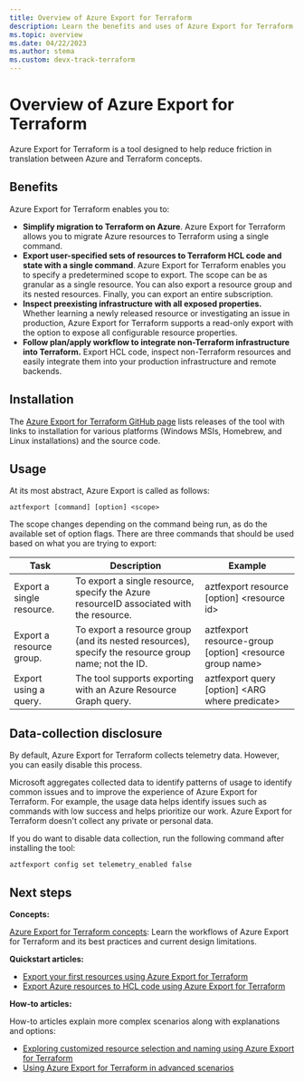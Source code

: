 ```yaml
---
title: Overview of Azure Export for Terraform
description: Learn the benefits and uses of Azure Export for Terraform
ms.topic: overview
ms.date: 04/22/2023
ms.author: stema
ms.custom: devx-track-terraform
---
```


# Overview of Azure Export for Terraform

Azure Export for Terraform is a tool designed to help reduce friction in translation between Azure and Terraform concepts.

## Benefits

Azure Export for Terraform enables you to:

- **Simplify migration to Terraform on Azure**. Azure Export for Terraform allows you to migrate Azure resources to Terraform  using a single command.
- **Export user-specified sets of resources to Terraform HCL code and state with a single command**. Azure Export for Terraform enables you to specify a predetermined scope to export. The scope can be as granular as a single resource. You can also export a resource group and its nested resources. Finally, you can export an entire subscription.
- **Inspect preexisting infrastructure with all exposed properties.** Whether learning a newly released resource or investigating an issue in production, Azure Export for Terraform supports a read-only export with the option to expose all configurable resource properties.
- **Follow plan/apply workflow to integrate non-Terraform infrastructure into Terraform.** Export HCL code, inspect non-Terraform resources and easily integrate them into your production infrastructure and remote backends.

## Installation

The [Azure Export for Terraform GitHub page](https://github.com/Azure/aztfexport/releases) lists releases of the tool with links to installation for various platforms (Windows MSIs, Homebrew, and Linux installations) and the source code.

## Usage

At its most abstract, Azure Export is called as follows:

```console
aztfexport [command] [option] <scope>
```

The scope changes depending on the command being run, as do the available set of option flags. There are three commands that should be used based on what you are trying to export:

| Task | Description | Example |
|-|-|-|
| Export a single resource. | To export a single resource, specify the Azure resourceID associated with the resource. | aztfexport resource [option] &lt;resource id> |
| Export a resource group. | To export a resource group (and its nested resources), specify the resource group name; not the ID. | aztfexport resource-group [option] &lt;resource group name> |
| Export using a query. | The tool supports exporting with an Azure Resource Graph query. | aztfexport query [option] &lt;ARG where predicate> |

## Data-collection disclosure

By default, Azure Export for Terraform collects telemetry data. However, you can easily disable this process.

Microsoft aggregates collected data to identify patterns of usage to identify common issues and to improve the experience of Azure Export for Terraform. For example, the usage data helps identify issues such as commands with low success and helps prioritize our work. Azure Export for Terraform doesn't collect any private or personal data.

If you do want to disable data collection, run the following command after installing the tool:

```console
aztfexport config set telemetry_enabled false
```

## Next steps

**Concepts:**

[Azure Export for Terraform concepts](export-terraform-concepts.md): Learn the workflows of Azure Export for Terraform and its best practices and current design limitations.  

**Quickstart articles:**

- [Export your first resources using Azure Export for Terraform](export-first-resources.md)
- [Export Azure resources to HCL code using Azure Export for Terraform](export-resources-hcl.md)

**How-to articles:**

How-to articles explain more complex scenarios along with explanations and options:

- [Exploring customized resource selection and naming using Azure Export for Terraform](select-custom-resources.md)
- [Using Azure Export for Terraform in advanced scenarios](export-advanced-scenarios.md)
